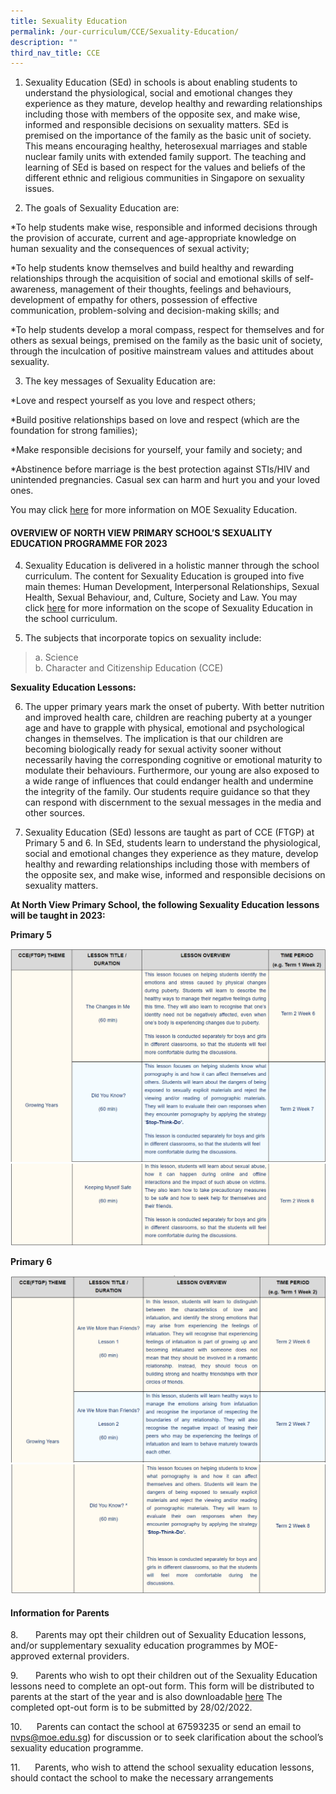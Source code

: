 ```yaml
---
title: Sexuality Education
permalink: /our-curriculum/CCE/Sexuality-Education/
description: ""
third_nav_title: CCE
---
```

1.  Sexuality Education (SEd) in schools is about enabling students to understand the physiological, social and emotional changes they experience as they mature, develop healthy and rewarding relationships including those with members of the opposite sex, and make wise, informed and responsible decisions on sexuality matters. SEd is premised on the importance of the family as the basic unit of society. This means encouraging healthy, heterosexual marriages and stable nuclear family units with extended family support. The teaching and learning of SEd is based on respect for the values and beliefs of the different ethnic and religious communities in Singapore on sexuality issues.           



  

2.  The goals of Sexuality Education are:

*To help students make wise, responsible and informed decisions through the provision of accurate, current and age-appropriate knowledge on human sexuality and the consequences of sexual activity;

*To help students know themselves and build healthy and rewarding relationships through the acquisition of social and emotional skills of self-awareness, management of their thoughts, feelings and behaviours, development of empathy for others, possession of effective communication, problem-solving and decision-making skills; and

*To help students develop a moral compass, respect for themselves and for others as sexual beings, premised on the family as the basic unit of society, through the inculcation of positive mainstream values and attitudes about sexuality.
  


  

3.  The key messages of Sexuality Education are:

*Love and respect yourself as you love and respect others;

*Build positive relationships based on love and respect (which are the foundation for strong families);

*Make responsible decisions for yourself, your family and society; and

*Abstinence before marriage is the best protection against STIs/HIV and unintended pregnancies. Casual sex can harm and hurt you and your loved ones.
  

You may click [here](https://www.moe.gov.sg/programmes/sexuality-education) for more information on MOE Sexuality Education.

#### **OVERVIEW OF NORTH VIEW PRIMARY SCHOOL’S SEXUALITY EDUCATION PROGRAMME FOR 2023**


4.  Sexuality Education is delivered in a holistic manner through the school curriculum. The content for Sexuality Education is grouped into five main themes: Human Development, Interpersonal Relationships, Sexual Health, Sexual Behaviour, and, Culture, Society and Law. You may click [here](https://go.gov.sg/moe-sexuality-education-scope) for more information on the scope of Sexuality Education in the school curriculum.

  

5.  The subjects that incorporate topics on sexuality include:

>a.   Science  
>b.  Character and Citizenship Education (CCE)

  

**Sexuality Education Lessons:** 

  

6.  The upper primary years mark the onset of puberty. With better nutrition and improved health care, children are reaching puberty at a younger age and have to grapple with physical, emotional and psychological changes in themselves. The implication is that our children are becoming biologically ready for sexual activity sooner without necessarily having the corresponding cognitive or emotional maturity to modulate their behaviours. Furthermore, our young are also exposed to a wide range of influences that could endanger health and undermine the integrity of the family. Our students require guidance so that they can respond with discernment to the sexual messages in the media and other sources. 

  

7.  Sexuality Education (SEd) lessons are taught as part of CCE (FTGP) at Primary 5 and 6. In SEd, students learn to understand the physiological, social and emotional changes they experience as they mature, develop healthy and rewarding relationships including those with members of the opposite sex, and make wise, informed and responsible decisions on sexuality matters. 

**At North View Primary School, the following Sexuality Education lessons will be taught in 2023:**  
  

**Primary 5**

![](/images/Curriculum/Sexual%20Education/S1NEW.png)
![](/images/Curriculum/Sexual%20Education/S2NEW.png)

**Primary 6**

![](/images/Curriculum/Sexual%20Education/S3NEW.png)
![](/images/Curriculum/Sexual%20Education/S4NEW.png)



#### **Information for Parents**


8.       Parents may opt their children out of Sexuality Education lessons, and/or supplementary sexuality education programmes by MOE-approved external providers.

9.       Parents who wish to opt their children out of the Sexuality Education lessons need to complete an opt-out form. This form will be distributed to parents at the start of the year and is also downloadable [here](/files/Sexual%20Education/Growing%20Years%20Opt%20Out%20Form.pdf) The completed opt-out form is to be submitted by 28/02/2022.

10.      Parents can contact the school at 67593235 or send an email to nvps@moe.edu.sg) for discussion or to seek clarification about the school’s sexuality education programme.

11.      Parents, who wish to attend the school sexuality education lessons, should contact the school to make the necessary arrangements